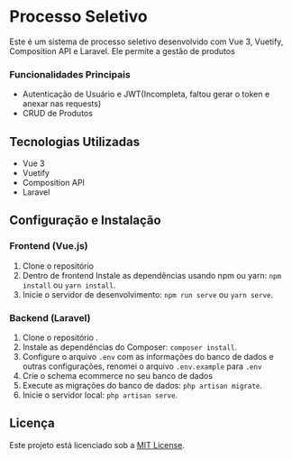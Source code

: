 # Processo Seletivo

Este é um sistema de processo seletivo desenvolvido com Vue 3, Vuetify, Composition API e Laravel. Ele permite a gestão de produtos

### Funcionalidades Principais

- Autenticação de Usuário e JWT(Incompleta, faltou gerar o token e anexar nas requests)
- CRUD de Produtos

## Tecnologias Utilizadas

- Vue 3
- Vuetify
- Composition API
- Laravel

## Configuração e Instalação

### Frontend (Vue.js)

1. Clone o repositório
2. Dentro de frontend Instale as dependências usando npm ou yarn: `npm install` ou `yarn install`.
4. Inicie o servidor de desenvolvimento: `npm run serve` ou `yarn serve`.

### Backend (Laravel)

1. Clone o repositório .
2. Instale as dependências do Composer: `composer install`.
3. Configure o arquivo `.env` com as informações do banco de dados e outras configurações, renomei o arquivo `.env.example` para `.env`
4. Crie o schema ecommerce no seu banco de dados
5. Execute as migrações do banco de dados: `php artisan migrate`.
6. Inicie o servidor local: `php artisan serve`.


## Licença

Este projeto está licenciado sob a [MIT License](https://opensource.org/licenses/MIT).

